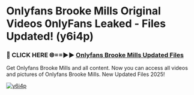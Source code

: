 # Onlyfans Brooke Mills Original Videos 0nlyFans Leaked - Files Updated! (y6i4p)

<h3>🔴 CLICK HERE 🌐==►► <a href="https://tinyurl.com/brd5kh86" rel="nofollow">Onlyfans Brooke Mills Updated Files</a></h3>

Get Onlyfans Brooke Mills and all content. Now you can access all videos and pictures of Onlyfans Brooke Mills. New Updated Files 2025!

[![y6i4p](https://i.imgur.com/K7sEzmb.gif)](https://tinyurl.com/brd5kh86)
